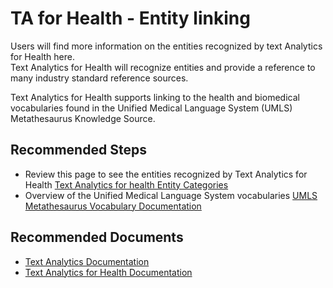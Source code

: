 <properties
  pagetitle="TA for Health - Entity linking"
  service="microsoft.cognitiveservices"
  resource="accounts"
  ms.author="dfulcer"
  selfhelptype="Generic"
  supporttopicids="32745203"
  productpesids="16973"
  cloudenvironments="public,fairfax,mooncake,ussec,usnat"
  articleid="891195b4-19bb-4a8b-80b0-c95801a6af4b"
  ownershipid="AzureCogSvc_CognitiveServices" />
# TA for Health - Entity linking
Users will find more information on the entities recognized by text Analytics for Health here.  
Text Analytics for Health will recognize entities and provide a reference to many industry standard reference sources.

Text Analytics for Health supports linking to the health and biomedical vocabularies found in the Unified Medical Language System (UMLS) Metathesaurus Knowledge Source.


## **Recommended Steps**

* Review this page to see the entities recognized by Text Analytics for Health [Text Analytics for health Entity Categories](https://docs.microsoft.com/azure/cognitive-services/text-analytics/named-entity-types?tabs=health)
* Overview of the Unified Medical Language System vocabularies [UMLS Metathesaurus Vocabulary Documentation](https://www.nlm.nih.gov/research/umls/sourcereleasedocs/index.html)

## **Recommended Documents**

* [Text Analytics Documentation](https://docs.microsoft.com/azure/cognitive-services/text-analytics/)
* [Text Analytics for Health Documentation](https://docs.microsoft.com/azure/cognitive-services/text-analytics/how-tos/text-analytics-for-health?tabs=ner)